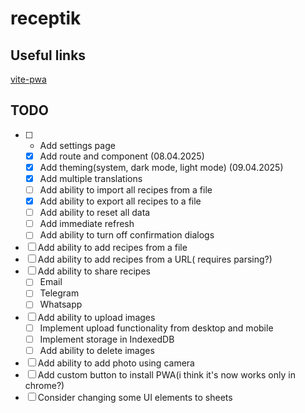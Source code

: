 # receptik

## Useful links

[vite-pwa](https://vite-pwa-org.netlify.app/)

## TODO

- [ ] - Add settings page
  - [x] Add route and component (08.04.2025)
  - [x] Add theming(system, dark mode, light mode) (09.04.2025)
  - [x] Add multiple translations
  - [ ] Add ability to import all recipes from a file
  - [x] Add ability to export all recipes to a file
  - [ ] Add ability to reset all data
  - [ ] Add immediate refresh
  - [ ] Add ability to turn off confirmation dialogs
- [ ] Add ability to add recipes from a file
- [ ] Add ability to add recipes from a URL( requires parsing?)
- [ ] Add ability to share recipes
  - [ ] Email
  - [ ] Telegram
  - [ ] Whatsapp
- [ ] Add ability to upload images
  - [ ] Implement upload functionality from desktop and mobile
  - [ ] Implement storage in IndexedDB
  - [ ] Add ability to delete images
- [ ] Add ability to add photo using camera
- [ ] Add custom button to install PWA(i think it's now works only in chrome?)
- [ ] Consider changing some UI elements to sheets
